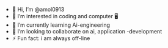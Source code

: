- 👋 Hi, I’m @amol0913
- 👀 I’m interested in coding and computer 🖥 
- 🌱 I’m currently learning Ai-engineering 
- 💞️ I’m looking to collaborate on ai, application -development 
- ⚡ Fun fact: i am always  off-line 


